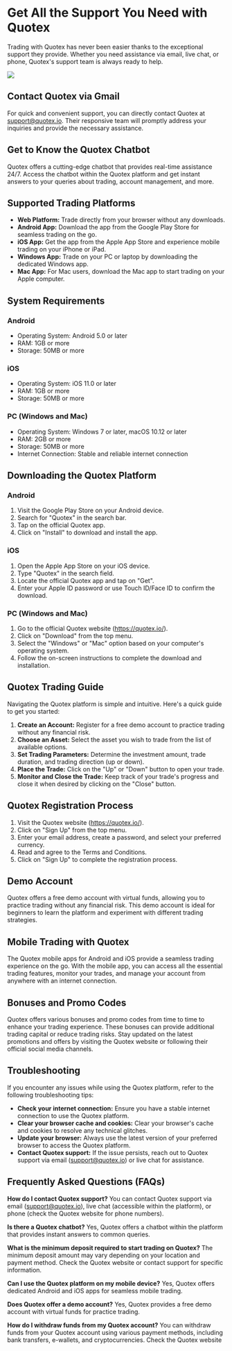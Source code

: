 

# Get All the Support You Need with Quotex

Trading with Quotex has never been easier thanks to the exceptional
support they provide. Whether you need assistance via email, live chat,
or phone, Quotex\'s support team is always ready to help.

[![](https://static.quotex.io/files/4_en/300_250.jpg)](https://traff.sbs/brokerqxlid)




## Contact Quotex via Gmail

For quick and convenient support, you can directly contact Quotex at
support@quotex.io. Their responsive team will promptly address your
inquiries and provide the necessary assistance.

## Get to Know the Quotex Chatbot

Quotex offers a cutting-edge chatbot that provides real-time assistance
24/7. Access the chatbot within the Quotex platform and get instant
answers to your queries about trading, account management, and more.

## Supported Trading Platforms

-   **Web Platform:** Trade directly from your browser without any
    downloads.
-   **Android App:** Download the app from the Google Play Store for
    seamless trading on the go.
-   **iOS App:** Get the app from the Apple App Store and experience
    mobile trading on your iPhone or iPad.
-   **Windows App:** Trade on your PC or laptop by downloading the
    dedicated Windows app.
-   **Mac App:** For Mac users, download the Mac app to start trading on
    your Apple computer.

## System Requirements

### Android

-   Operating System: Android 5.0 or later
-   RAM: 1GB or more
-   Storage: 50MB or more

### iOS

-   Operating System: iOS 11.0 or later
-   RAM: 1GB or more
-   Storage: 50MB or more

### PC (Windows and Mac)

-   Operating System: Windows 7 or later, macOS 10.12 or later
-   RAM: 2GB or more
-   Storage: 50MB or more
-   Internet Connection: Stable and reliable internet connection

## Downloading the Quotex Platform

### Android

1.  Visit the Google Play Store on your Android device.
2.  Search for "Quotex" in the search bar.
3.  Tap on the official Quotex app.
4.  Click on "Install" to download and install the app.

### iOS

1.  Open the Apple App Store on your iOS device.
2.  Type "Quotex" in the search field.
3.  Locate the official Quotex app and tap on "Get".
4.  Enter your Apple ID password or use Touch ID/Face ID to confirm the
    download.

### PC (Windows and Mac)

1.  Go to the official Quotex website (https://quotex.io/).
2.  Click on "Download" from the top menu.
3.  Select the "Windows" or "Mac" option based on your
    computer\'s operating system.
4.  Follow the on-screen instructions to complete the download and
    installation.

## Quotex Trading Guide

Navigating the Quotex platform is simple and intuitive. Here\'s a quick
guide to get you started:

1.  **Create an Account:** Register for a free demo account to practice
    trading without any financial risk.
2.  **Choose an Asset:** Select the asset you wish to trade from the
    list of available options.
3.  **Set Trading Parameters:** Determine the investment amount, trade
    duration, and trading direction (up or down).
4.  **Place the Trade:** Click on the "Up" or "Down" button
    to open your trade.
5.  **Monitor and Close the Trade:** Keep track of your trade\'s
    progress and close it when desired by clicking on the "Close"
    button.

## Quotex Registration Process

1.  Visit the Quotex website (https://quotex.io/).
2.  Click on "Sign Up" from the top menu.
3.  Enter your email address, create a password, and select your
    preferred currency.
4.  Read and agree to the Terms and Conditions.
5.  Click on "Sign Up" to complete the registration process.

## Demo Account

Quotex offers a free demo account with virtual funds, allowing you to
practice trading without any financial risk. This demo account is ideal
for beginners to learn the platform and experiment with different
trading strategies.

## Mobile Trading with Quotex

The Quotex mobile apps for Android and iOS provide a seamless trading
experience on the go. With the mobile app, you can access all the
essential trading features, monitor your trades, and manage your account
from anywhere with an internet connection.

## Bonuses and Promo Codes

Quotex offers various bonuses and promo codes from time to time to
enhance your trading experience. These bonuses can provide additional
trading capital or reduce trading risks. Stay updated on the latest
promotions and offers by visiting the Quotex website or following their
official social media channels.

## Troubleshooting

If you encounter any issues while using the Quotex platform, refer to
the following troubleshooting tips:

-   **Check your internet connection:** Ensure you have a stable
    internet connection to use the Quotex platform.
-   **Clear your browser cache and cookies:** Clear your browser\'s
    cache and cookies to resolve any technical glitches.
-   **Update your browser:** Always use the latest version of your
    preferred browser to access the Quotex platform.
-   **Contact Quotex support:** If the issue persists, reach out to
    Quotex support via email (support@quotex.io) or live chat for
    assistance.

## Frequently Asked Questions (FAQs)

**How do I contact Quotex support?** You can contact Quotex support via
email (support@quotex.io), live chat (accessible within the platform),
or phone (check the Quotex website for phone numbers).

**Is there a Quotex chatbot?** Yes, Quotex offers a chatbot within the
platform that provides instant answers to common queries.

**What is the minimum deposit required to start trading on Quotex?** The
minimum deposit amount may vary depending on your location and payment
method. Check the Quotex website or contact support for specific
information.

**Can I use the Quotex platform on my mobile device?** Yes, Quotex
offers dedicated Android and iOS apps for seamless mobile trading.

**Does Quotex offer a demo account?** Yes, Quotex provides a free demo
account with virtual funds for practice trading.

**How do I withdraw funds from my Quotex account?** You can withdraw
funds from your Quotex account using various payment methods, including
bank transfers, e-wallets, and cryptocurrencies. Check the Quotex
website

